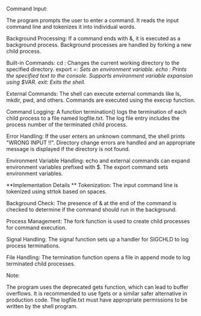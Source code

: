 Command Input:

The program prompts the user to enter a command.
It reads the input command line and tokenizes it into individual words.

Background Processing:
If a command ends with &, it is executed as a background process.
Background processes are handled by forking a new child process.

Built-in Commands:
cd <directory>: Changes the current working directory to the specified directory.
export <VAR>=<value>: Sets an environment variable.
echo <text>: Prints the specified text to the console. Supports environment variable expansion using $VAR.
exit: Exits the shell.

External Commands:
The shell can execute external commands like ls, mkdir, pwd, and others.
Commands are executed using the execvp function.

Command Logging:
A function termination() logs the termination of each child process to a file named logfile.txt.
The log file entry includes the process number of the terminated child process.

Error Handling:
If the user enters an unknown command, the shell prints "WRONG INPUT !!".
Directory change errors are handled and an appropriate message is displayed if the directory is not found.

Environment Variable Handling:
echo and external commands can expand environment variables prefixed with $.
The export command sets environment variables.

**Implementation Details
**
Tokenization: The input command line is tokenized using strtok based on spaces.

Background Check: The presence of & at the end of the command is checked to determine if the command should run in the background.

Process Management: The fork function is used to create child processes for command execution.

Signal Handling: The signal function sets up a handler for SIGCHLD to log process terminations.

File Handling: The termination function opens a file in append mode to log terminated child processes.

Note:

The program uses the deprecated gets function, which can lead to buffer overflows. It is recommended to use fgets or a similar safer alternative in production code.
The logfile.txt must have appropriate permissions to be written by the shell program.
